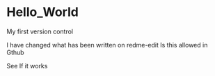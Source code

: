 # Hello_World
My first version control

I have changed what has been written on redme-edit
Is this allowed in Gthub

See
If it works
